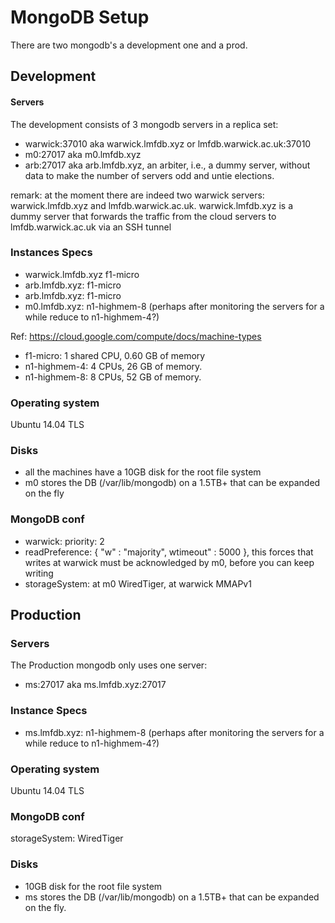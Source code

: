 # MongoDB Setup

There are two mongodb's a development one and a prod.


## Development

#### Servers
The development consists of 3 mongodb servers in a replica set:
* warwick:37010 aka warwick.lmfdb.xyz or lmfdb.warwick.ac.uk:37010
* m0:27017 aka m0.lmfdb.xyz
* arb:27017 aka arb.lmfdb.xyz, an arbiter, i.e., a dummy server, without data to make the number of servers odd and untie elections.

remark: at the moment there are indeed two warwick servers:
warwick.lmfdb.xyz and lmfdb.warwick.ac.uk.
warwick.lmfdb.xyz is a dummy server that forwards the traffic from the cloud servers to lmfdb.warwick.ac.uk via an SSH tunnel


### Instances Specs
* warwick.lmfdb.xyz f1-micro
* arb.lmfdb.xyz: f1-micro
* arb.lmfdb.xyz: f1-micro
* m0.lmfdb.xyz: n1-highmem-8 (perhaps after monitoring the servers for a while reduce to n1-highmem-4?)

Ref: https://cloud.google.com/compute/docs/machine-types 
* f1-micro: 1 shared CPU, 0.60 GB of memory
* n1-highmem-4: 4 CPUs, 26 GB of memory.
* n1-highmem-8: 8 CPUs, 52 GB of memory.

### Operating system
Ubuntu 14.04 TLS

### Disks
* all the machines have a 10GB disk for the root file system
* m0 stores the DB  (/var/lib/mongodb) on a 1.5TB+ that can be expanded on the fly

### MongoDB conf
* warwick: priority: 2
* readPreference: { "w" : "majority", wtimeout" : 5000 }, this forces that writes at warwick must be acknowledged by m0, before you can keep writing
* storageSystem: at m0 WiredTiger, at warwick MMAPv1

## Production 

### Servers
The Production mongodb only uses one server:
* ms:27017 aka ms.lmfdb.xyz:27017

### Instance Specs
* ms.lmfdb.xyz: n1-highmem-8 (perhaps after monitoring the servers for a while reduce to n1-highmem-4?)

### Operating system
Ubuntu 14.04 TLS


### MongoDB conf
storageSystem: WiredTiger

### Disks
* 10GB disk for the root file system
* ms stores the DB  (/var/lib/mongodb) on a 1.5TB+ that can be expanded on the fly.






